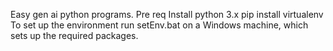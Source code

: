 Easy gen ai python programs.
Pre req
Install python 3.x
pip install virtualenv
To set up the environment run setEnv.bat on a Windows machine, which sets up the required packages.
